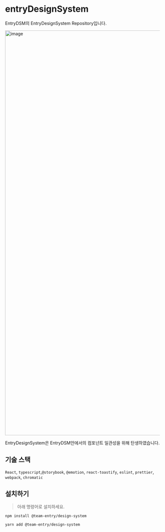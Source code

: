 # entryDesignSystem

EntryDSM의 EntryDesignSystem Repository입니다.

<img width="1320" alt="image" src="https://github.com/EntryDSM/EntryDesignSystem/assets/103630744/dad62e5c-6f74-499b-ac88-c4b3d5b8fb88">

EntryDesignSystem은 EntryDSM안에서의 컴포넌트 일관성을 위해 탄생하였습니다.

## 기술 스택

`React`, `typescript`,`@storybook`, `@emotion`, `react-toastify`, `eslint`, `prettier`, `webpack`, `chromatic`

## 설치하기
> 아래 명령어로 설치하세요.
```
npm install @team-entry/design-system
```
```
yarn add @team-entry/design-system
```
